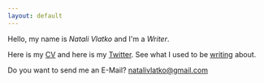 ```yaml
---
layout: default
---
```


Hello, my name is <em>Natali Vlatko</em> and I'm a <em>Writer</em>.

Here is my [CV](natali-vlatko-resume.pdf) and here is my [Twitter](https://twitter.com/natalisucks). See what I used to be [writing](https://jaxenter.com/author/natalivlatko) about.

Do you want to send me an E-Mail? [natalivlatko@gmail.com](mailto:natalivlatko@gmail.com)
